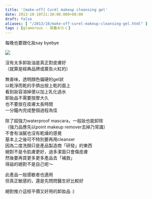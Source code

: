 ```yaml
---
title: '[make-off] Curél makeup cleansing gel'
date: 2013-10-10T21:30:00.000+08:00
draft: false
aliases: [ "/2013/10/make-off-curel-makeup-cleansing-gel.html" ]
tags : [glamorous - 保養おたく]
---
```


每晚也要跟化妝say byebye  

![](/images/curelgel.jpg)

沒有太多卸妝油是真正對皮膚好  
（就算是經典品牌或廣告火紅的）

  

無香味，透明顏色偏硬的gel狀  
以乾淨而乾的手擠出按上乾的面上  
看到妝容溶掉便以加上乳化過水  
卸妝品不需要按摩大久  
也不要放在皮膚太長時間  
一分鐘內完成整個過程為佳

  

除了超強力waterproof mascara，一般妝也能卸除  
（強力品應先以point makeup remover去掉乃常識）  
不會有油膩也沒有乾燥的感覺  
基本上之後可不特別要再用cleanser  
因為二度洗顏只是產品製造商「研發」的東西  
絕對不是令肌膚更好，過多潔面只會傷皮膚  
然後要再買更多更多產品去「補救」  
得益的絕對不是自己呢～

  

此產品一般感敏者也適用  
但真正敏感的，還是先問問醫生好比較好

  

  

  

絕對推介這枝平價又好用的卸妝品 :)
